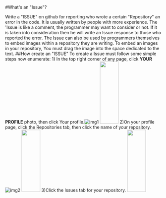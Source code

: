 #What's an "Issue"?
<html>
<body>
Write a "ISSUE" on github for reporting who wrote a certain "Repository" an error in the code. It is usually written by people with more experience. The 'Issue is like a comment, the programmer may want to consider or not. If it is taken into consideration then he will write an Issue response to those who reported the error.
The Issue can also be used by programmers themselves to embed images within a repository they are writing.
To embed an images in your repository, You must drag the image into the space dedicated to the text.
</body>
<body>
##How create an "ISSUE"
To create a Issue must follow some simple steps now enumerate:
</body>
</html>

<html>
<body>
1) In the top right corner of any page, click <b>YOUR PROFILE</b> photo, then click Your profile.<img src="https://help.github.com/assets/images/help/profile/top_right_avatar.png" alt="img1" />
<img src="https://help.github.com/assets/images/help/profile/top_right_avatar.png" width="60" height="200"> 
2)On your profile page, click the Repositories tab, then click the name of your repository.
<img src="https://help.github.com/assets/images/help/profile/profile_repositories_tab.png" alt="img2" />
<img src="https://help.github.com/assets/images/help/profile/profile_repositories_tab.png" width="60" height="200"> 
3)Click the Issues tab for your repository.
<img src="https://help.github.com/assets/images/help/repository/repo-tabs-issues.png" width="60" height="200"> 


</html>
